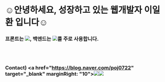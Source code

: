 


# ☺️안녕하세요, 성장하고 있는 웹개발자 이일환 입니다☺️
### 프론트는 <a href="" target="_blank"><img src="https://img.shields.io/badge/React-61DAFB?style=flat-square&logo=React&logoColor=white"/></a>, 백엔드는 <a href="" target="_blank"><img src="https://img.shields.io/badge/Spring_Boot-6DB33F?style=flat-square&logo=SpringBoot&logoColor=white"/></a>를 주로 사용합니다.
<br/><br/>
### Contact) <a href="https://blog.naver.com/poj0722" target="_blank" marginRight: "10"><img src="https://img.shields.io/badge/Blog-03C75A?style=flat-square&logo=Naver&logoColor=white"/></a><a href="mailto:poj0722@naver.com" target="_blank"><img src="https://img.shields.io/badge/Mail-03C75A?style=flat-square&logo=Gmail&logoColor=white"/></a>
